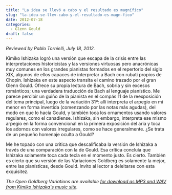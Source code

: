 ```yaml
---
title: "La idea se llevó a cabo y el resultado es magnífico"
slug: "la-idea-se-llev-cabo-y-el-resultado-es-magn-fico"
date: 2012-07-18
categories:
  - Glenn Gould
draft: false
---
```

*Reviewed by Pablo Tornielli, July 18, 2012.*

Kimiko Ishizaka logró una versión que escapa de la crisis entre las interpretaciones historicistas y las versiones virtuosas pero anacrónicas muy comunes en los grandes pianistas formados en el repertorio del siglo XIX, algunos de ellos capaces de interpretar a Bach con rubati propios de Chopin. Ishizaka en este aspecto transita el camino trazado por el gran Glenn Gould. Ofrece su propia lectura de Bach, sobria y sin excesos románticos; una verdadera traducción de Bach al lenguaje pianístico. Me parece percibir un guiño de la pianista en el compás 11 de la reexposición del tema principal, luego de la variación 31ª: allí interpreta el arpegio en mi menor en forma invertida (comenzando por las notas más agudas), del modo en que lo hacía Gould, y también toca los ornamentos usando valores regulares, como el canadiense. Ishizaka, sin embargo, interpreta ese mismo arpegio en la forma convencional en la primera exposición del aria y toca los adornos con valores irregulares, como se hace generalmente. ¿Se trata de un pequeño homenaje oculto a Gould?

Me he topado con una crítica que descalificaba la versión de Ishizaka a través de una comparación con la de Gould. Esa crítica concluía que Ishizaka solamente toca cada tecla en el momento justo. Es cierto. También es cierto que su versión de las Variaciones Goldberg es solamente la mejor, entre las pianísticas, desde Gould. Invito al lector a deleitarse con esta exquisitez.

<em>The Open Goldberg Variations are available [for download as MP3 and WAV from Kimiko Ishizaka's music site](https://music.kimiko-piano.com).</em>
